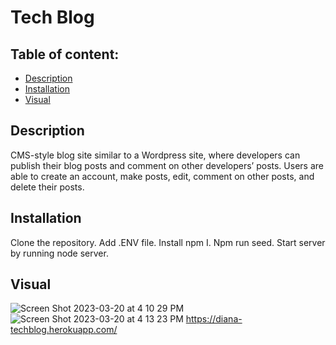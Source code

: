 # Tech Blog

## Table of content: 
  - [Description](#description)
  - [Installation](#installation)
  - [Visual](#visual)

## Description <a id="description"></a>
CMS-style blog site similar to a Wordpress site, where developers can publish their blog posts and comment on other developers’ posts. Users are able to create an account, make posts, edit, comment on other posts, and delete their posts. 
## Installation <a id="installation"></a>
Clone the repository. Add .ENV file. Install npm I. Npm run seed. Start server by running node server.

## Visual <a id="visual"></a>
![Screen Shot 2023-03-20 at 4 10 29 PM](https://user-images.githubusercontent.com/111664734/226485679-bcc0132c-4892-4d9d-a812-9871a3262f4c.png)
![Screen Shot 2023-03-20 at 4 13 23 PM](https://user-images.githubusercontent.com/111664734/226485690-fb82ccaa-a1e8-4728-942a-37faa85c39fd.png)
https://diana-techblog.herokuapp.com/
